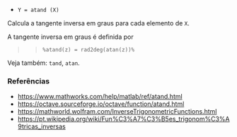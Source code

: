 - `Y = atand (X)`

Calcula a tangente inversa em graus para cada elemento de `X`.

A tangente inversa em graus é definida por

> > `%atand(z) = rad2deg(atan(z))%`

Veja também: `tand`, `atan`.

### Referências

- https://www.mathworks.com/help/matlab/ref/atand.html
- https://octave.sourceforge.io/octave/function/atand.html
- https://mathworld.wolfram.com/InverseTrigonometricFunctions.html
- https://pt.wikipedia.org/wiki/Fun%C3%A7%C3%B5es_trigonom%C3%A9tricas_inversas
